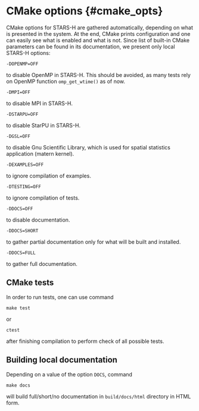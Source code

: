 CMake options {#cmake_opts}
=============

CMake options for STARS-H are gathered automatically, depending on what is
presented in the system. At the end, CMake prints configuration and one can
easily see what is enabled and what is not. Since list of built-in CMake
parameters can be found in its documentation, we present only local STARS-H
options:

    -DOPENMP=OFF

to disable OpenMP in STARS-H. This should be avoided, as many tests rely on
OpenMP function `omp_get_wtime()` as of now.

    -DMPI=OFF

to disable MPI in STARS-H.

    -DSTARPU=OFF

to disable StarPU in STARS-H.

    -DGSL=OFF

to disable Gnu Scientific Library, which is used for spatial statistics
application (matern kernel).

    -DEXAMPLES=OFF

to ignore compilation of examples.

    -DTESTING=OFF

to ignore compilation of tests.

    -DDOCS=OFF

to disable documentation.

    -DDOCS=SHORT

to gather partial documentation only for what will be built and installed.

    -DDOCS=FULL

to gather full documentation.

CMake tests
-----------

In order to run tests, one can use command

    make test

or

    ctest

after finishing compilation to perform check of all possible tests.

Building local documentation
----------------------------

Depending on a value of the option `DOCS`, command

    make docs

will build full/short/no documentation in `build/docs/html` directory in HTML
form.
